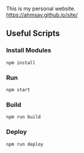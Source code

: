 This is my personal website.  
https://ahmsay.github.io/site/

## Useful Scripts
### Install Modules
`npm install`
### Run
`npm start`
### Build
`npm run build`
### Deploy
`npm run deploy`
